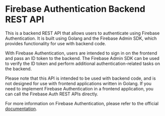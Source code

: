 # Firebase Authentication Backend REST API
This is a backend REST API that allows users to authenticate using Firebase Authentication. It is built using Golang and the Firebase Admin SDK, which provides functionality for use with backend code.

With Firebase Authentication, users are intended to sign in on the frontend and pass an ID token to the backend. The Firebase Admin SDK can be used to verify the ID token and perform additional authentication-related tasks on the backend.

Please note that this API is intended to be used with backend code, and is not designed for use with frontend applications written in Golang. If you need to implement Firebase Authentication in a frontend application, you can call the Firebase Auth REST APIs directly.

For more information on Firebase Authentication, please refer to the official [documentation](https://firebase.google.com/docs/auth?hl=pt-br).